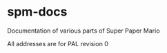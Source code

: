 # spm-docs
Documentation of various parts of Super Paper Mario

All addresses are for PAL revision 0

